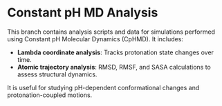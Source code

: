 # Constant pH MD Analysis

This branch contains analysis scripts and data for simulations performed using Constant pH Molecular Dynamics (CpHMD). It includes:

- **Lambda coordinate analysis**: Tracks protonation state changes over time.
- **Atomic trajectory analysis**: RMSD, RMSF, and SASA calculations to assess structural dynamics.

It is useful for studying pH-dependent conformational changes and protonation-coupled motions.
